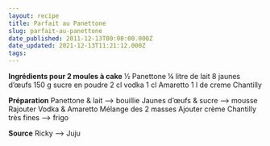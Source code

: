 ```yaml
---
layout: recipe
title: Parfait au Panettone
slug: parfait-au-panettone
date_published: 2011-12-13T00:00:00.000Z
date_updated: 2021-12-13T11:21:12.000Z
tags: 
---
```


**Ingrédients pour 2 moules à cake**
½ Panettone
¼ litre de lait
8 jaunes d’œufs
150 g sucre en poudre
2 cl vodka
1 cl Amaretto
1 l de creme Chantilly

**Préparation**
Panettone & lait --> bouillie
Jaunes d’œufs & sucre --> mousse
Rajouter Vodka & Amaretto
Mélange des 2 masses
Ajouter crème Chantilly très fines
--> frigo

**Source** Ricky --> Juju

